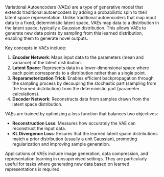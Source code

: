 Variational Autoencoders (VAEs) are a type of generative model that extends traditional autoencoders by adding a probabilistic spin to their latent space representation. Unlike traditional autoencoders that map input data to a fixed, deterministic latent space, VAEs map data to a distribution in the latent space, typically a Gaussian distribution. This allows VAEs to generate new data points by sampling from this learned distribution, enabling them to generate novel outputs.

Key concepts in VAEs include:
1. **Encoder Network**: Maps input data to the parameters (mean and variance) of the latent distribution.
2. **Latent Space**: Represents data in a lower-dimensional space where each point corresponds to a distribution rather than a single point.
3. **Reparameterization Trick**: Enables efficient backpropagation through the sampling process by decoupling the stochastic part (sampling from the learned distribution) from the deterministic part (parameter calculations).
4. **Decoder Network**: Reconstructs data from samples drawn from the latent space distribution.

VAEs are trained by optimizing a loss function that balances two objectives:
- **Reconstruction Loss**: Measures how accurately the VAE can reconstruct the input data.
- **KL Divergence Loss**: Ensures that the learned latent space distributions match a prior distribution (usually a unit Gaussian), promoting regularization and improving sample generation.

Applications of VAEs include image generation, data compression, and representation learning in unsupervised settings. They are particularly useful for tasks where generating new data based on learned representations is required.

       
         
